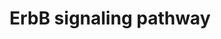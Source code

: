 ---
annotations:
- id: DOID:2377
  parent: central nervous system disease
  type: Disease Ontology
  value: multiple sclerosis
- id: DOID:10652
  parent: central nervous system disease
  type: Disease Ontology
  value: Alzheimer's disease
- id: DOID:162
  parent: disease of cellular proliferation
  type: Disease Ontology
  value: cancer
- id: PW:0000170
  parent: signaling pathway
  type: Pathway Ontology
  value: epidermal growth factor/neuregulin signaling pathway
- id: PW:0001059
  parent: classic metabolic pathway
  type: Pathway Ontology
  value: oxidative phosphorylation pathway
authors:
- Uomoamare
- Khanspers
- AlexanderPico
- MaintBot
- Christine Chichester
- Egonw
- Mkutmon
- Ejaehnig
- Fehrhart
- L Dupuis
- Eweitz
- Finterly
description: The ErbB protein family or epidermal growth factor receptor (EGFR) family
  is a family of four structurally related receptor tyrosine kinases. Insufficient
  ErbB signaling in humans is associated with the development of neurodegenerative
  diseases, such as multiple sclerosis and Alzheimer's Disease. In mice loss of signaling
  by any member of the ErbB family results in embryonic lethality with defects in
  organs including the lungs, skin, heart and brain. Excessive ErbB signaling is associated
  with the development of a wide variety of types of solid tumor. ErbB-1 and ErbB-2
  are found in many human cancers and their excessive signaling may be critical factors
  in the development and malignancy of these tumors.  The ErbB protein family consists
  of 4 members  * ErbB-1, also named epidermal growth factor receptor (EGFR) * ErbB-2,
  also named HER2 in humans and neu in rodents * ErbB-3, also named HER3 and * ErbB-4,
  also named HER4  The four members of the ErbB protein family are capable of forming
  homodimers, heterodimers, and possibly higher order oligomers upon activation by
  a subset of potential growth factor ligands.  Proteins on this pathway have targeted
  assays available via the [https://assays.cancer.gov/available_assays?wp_id=WP673
  CPTAC Assay Portal]
last-edited: 2021-06-04
organisms:
- Homo sapiens
redirect_from:
- /index.php/Pathway:WP673
- /instance/WP673
- /instance/WP673_rr118930
revision: r118930
schema-jsonld:
- '@context': https://schema.org/
  '@id': https://wikipathways.github.io/pathways/WP673.html
  '@type': Dataset
  creator:
    '@type': Organization
    name: WikiPathways
  description: The ErbB protein family or epidermal growth factor receptor (EGFR)
    family is a family of four structurally related receptor tyrosine kinases. Insufficient
    ErbB signaling in humans is associated with the development of neurodegenerative
    diseases, such as multiple sclerosis and Alzheimer's Disease. In mice loss of
    signaling by any member of the ErbB family results in embryonic lethality with
    defects in organs including the lungs, skin, heart and brain. Excessive ErbB signaling
    is associated with the development of a wide variety of types of solid tumor.
    ErbB-1 and ErbB-2 are found in many human cancers and their excessive signaling
    may be critical factors in the development and malignancy of these tumors.  The
    ErbB protein family consists of 4 members  * ErbB-1, also named epidermal growth
    factor receptor (EGFR) * ErbB-2, also named HER2 in humans and neu in rodents
    * ErbB-3, also named HER3 and * ErbB-4, also named HER4  The four members of the
    ErbB protein family are capable of forming homodimers, heterodimers, and possibly
    higher order oligomers upon activation by a subset of potential growth factor
    ligands.  Proteins on this pathway have targeted assays available via the [https://assays.cancer.gov/available_assays?wp_id=WP673
    CPTAC Assay Portal]
  keywords:
  - ABL1
  - ABL2
  - AKT1
  - AKT2
  - AKT3
  - ARAF
  - AREG
  - BAD
  - BIM
  - BRAF
  - BTC
  - BUB1B-PAK6
  - CAMK2A
  - CAMK2B
  - CAMK2D
  - CAMK2G
  - CBL
  - CBLB
  - CCND1
  - CDKN1A
  - CRK
  - CRKL
  - Ca2+
  - Diacylglycerol
  - EGF
  - EGFR
  - EIF4EBP1
  - ELK1
  - ERBB2
  - ERBB3
  - ERBB4
  - EREG
  - FOXO1
  - GAB1
  - GRB2
  - GSK3B
  - HBEGF
  - HRAS
  - IP3
  - JUN
  - KRAS
  - MAP2K1
  - MAP2K2
  - MAP2K4
  - MAP2K7
  - MAPK1
  - MAPK10
  - MAPK3
  - MAPK8
  - MAPK9
  - MDM2
  - MTOR
  - MYC
  - NCK1
  - NCK2
  - NRAS
  - NRG1
  - NRG2
  - NRG3
  - NRG4
  - PAK1
  - PAK2
  - PAK3
  - PAK4
  - PAK5
  - PAK6
  - PDPK1
  - PIK3CA
  - PIK3CB
  - PIK3CD
  - PIK3R1
  - PIK3R2
  - PIK3R3
  - PIP2
  - PIP3
  - PLCG1
  - PLCG2
  - PRKCA
  - PRKCB
  - PRKCG
  - PTK2
  - RAF1
  - RPS6KB1
  - RPS6KB2
  - SHC1
  - SHC2
  - SHC3
  - SHC4
  - SOS1
  - SOS2
  - SRC
  - STAT5A
  - STAT5B
  - TGFA
  - p27
  - p53
  license: CC0
  name: ErbB signaling pathway
seo: CreativeWork
title: ErbB signaling pathway
wpid: WP673
---